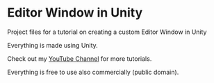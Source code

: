 # Editor Window in Unity
Project files for a tutorial on creating a custom Editor Window in Unity

Everything is made using Unity.

Check out my [YouTube Channel](http://youtube.com/brackeys) for more tutorials.

Everything is free to use also commercially (public domain).